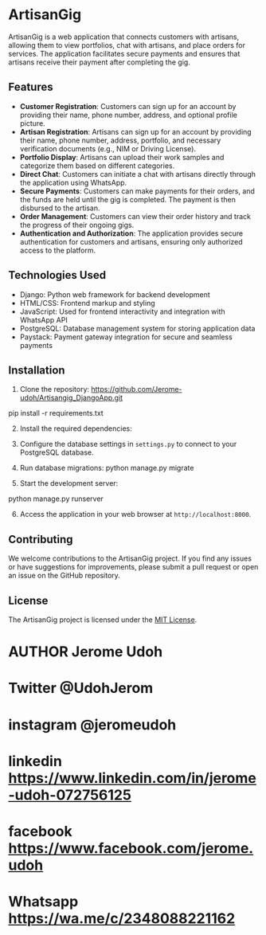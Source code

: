 # ArtisanGig

ArtisanGig is a web application that connects customers with artisans, allowing them to view portfolios, chat with artisans, and place orders for services. The application facilitates secure payments and ensures that artisans receive their payment after completing the gig.

## Features

- **Customer Registration**: Customers can sign up for an account by providing their name, phone number, address, and optional profile picture.
- **Artisan Registration**: Artisans can sign up for an account by providing their name, phone number, address, portfolio, and necessary verification documents (e.g., NIM or Driving License).
- **Portfolio Display**: Artisans can upload their work samples and categorize them based on different categories.
- **Direct Chat**: Customers can initiate a chat with artisans directly through the application using WhatsApp.
- **Secure Payments**: Customers can make payments for their orders, and the funds are held until the gig is completed. The payment is then disbursed to the artisan.
- **Order Management**: Customers can view their order history and track the progress of their ongoing gigs.
- **Authentication and Authorization**: The application provides secure authentication for customers and artisans, ensuring only authorized access to the platform.

## Technologies Used

- Django: Python web framework for backend development
- HTML/CSS: Frontend markup and styling
- JavaScript: Used for frontend interactivity and integration with WhatsApp API
- PostgreSQL: Database management system for storing application data
- Paystack: Payment gateway integration for secure and seamless payments

## Installation

1. Clone the repository:
https://github.com/Jerome-udoh/Artisangig_DjangoApp.git

pip install -r requirements.txt

2. Install the required dependencies:


3. Configure the database settings in `settings.py` to connect to your PostgreSQL database.

4. Run database migrations:
python manage.py migrate

5. Start the development server:

python manage.py runserver

6. Access the application in your web browser at `http://localhost:8000`.

## Contributing

We welcome contributions to the ArtisanGig project. If you find any issues or have suggestions for improvements, please submit a pull request or open an issue on the GitHub repository.

## License

The ArtisanGig project is licensed under the [MIT License](LICENSE).

# AUTHOR Jerome Udoh
# Twitter @UdohJerom
# instagram @jeromeudoh
# linkedin https://www.linkedin.com/in/jerome-udoh-072756125
# facebook https://www.facebook.com/jerome.udoh
# Whatsapp https://wa.me/c/2348088221162

